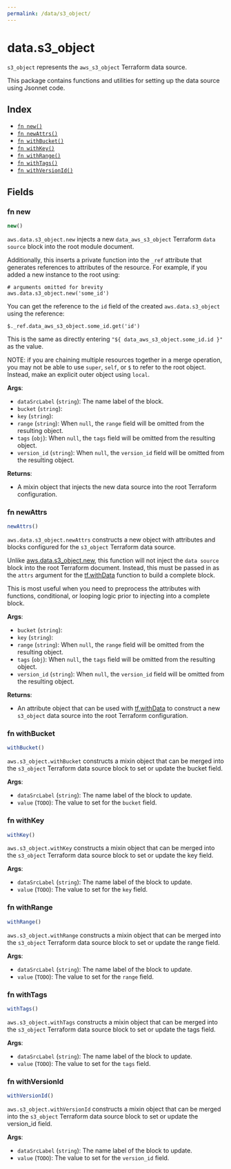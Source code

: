 ```yaml
---
permalink: /data/s3_object/
---
```


# data.s3_object

`s3_object` represents the `aws_s3_object` Terraform data source.



This package contains functions and utilities for setting up the data source using Jsonnet code.


## Index

* [`fn new()`](#fn-new)
* [`fn newAttrs()`](#fn-newattrs)
* [`fn withBucket()`](#fn-withbucket)
* [`fn withKey()`](#fn-withkey)
* [`fn withRange()`](#fn-withrange)
* [`fn withTags()`](#fn-withtags)
* [`fn withVersionId()`](#fn-withversionid)

## Fields

### fn new

```ts
new()
```


`aws.data.s3_object.new` injects a new `data_aws_s3_object` Terraform `data source`
block into the root module document.

Additionally, this inserts a private function into the `_ref` attribute that generates references to attributes of the
resource. For example, if you added a new instance to the root using:

    # arguments omitted for brevity
    aws.data.s3_object.new('some_id')

You can get the reference to the `id` field of the created `aws.data.s3_object` using the reference:

    $._ref.data_aws_s3_object.some_id.get('id')

This is the same as directly entering `"${ data_aws_s3_object.some_id.id }"` as the value.

NOTE: if you are chaining multiple resources together in a merge operation, you may not be able to use `super`, `self`,
or `$` to refer to the root object. Instead, make an explicit outer object using `local`.

**Args**:
  - `dataSrcLabel` (`string`): The name label of the block.
  - `bucket` (`string`): 
  - `key` (`string`): 
  - `range` (`string`):  When `null`, the `range` field will be omitted from the resulting object.
  - `tags` (`obj`):  When `null`, the `tags` field will be omitted from the resulting object.
  - `version_id` (`string`):  When `null`, the `version_id` field will be omitted from the resulting object.

**Returns**:
- A mixin object that injects the new data source into the root Terraform configuration.


### fn newAttrs

```ts
newAttrs()
```


`aws.data.s3_object.newAttrs` constructs a new object with attributes and blocks configured for the `s3_object`
Terraform data source.

Unlike [aws.data.s3_object.new](#fn-s3objectnew), this function will not inject the `data source`
block into the root Terraform document. Instead, this must be passed in as the `attrs` argument for the
[tf.withData](https://github.com/tf-libsonnet/core/tree/main/docs#fn-withdata) function to build a complete block.

This is most useful when you need to preprocess the attributes with functions, conditional, or looping logic prior to
injecting into a complete block.

**Args**:
  - `bucket` (`string`): 
  - `key` (`string`): 
  - `range` (`string`):  When `null`, the `range` field will be omitted from the resulting object.
  - `tags` (`obj`):  When `null`, the `tags` field will be omitted from the resulting object.
  - `version_id` (`string`):  When `null`, the `version_id` field will be omitted from the resulting object.

**Returns**:
  - An attribute object that can be used with [tf.withData](https://github.com/tf-libsonnet/core/tree/main/docs#fn-withdata) to construct a new `s3_object` data source into the root Terraform configuration.


### fn withBucket

```ts
withBucket()
```

`aws.s3_object.withBucket` constructs a mixin object that can be merged into the `s3_object`
Terraform data source block to set or update the bucket field.



**Args**:
  - `dataSrcLabel` (`string`): The name label of the block to update.
  - `value` (`TODO`): The value to set for the `bucket` field.


### fn withKey

```ts
withKey()
```

`aws.s3_object.withKey` constructs a mixin object that can be merged into the `s3_object`
Terraform data source block to set or update the key field.



**Args**:
  - `dataSrcLabel` (`string`): The name label of the block to update.
  - `value` (`TODO`): The value to set for the `key` field.


### fn withRange

```ts
withRange()
```

`aws.s3_object.withRange` constructs a mixin object that can be merged into the `s3_object`
Terraform data source block to set or update the range field.



**Args**:
  - `dataSrcLabel` (`string`): The name label of the block to update.
  - `value` (`TODO`): The value to set for the `range` field.


### fn withTags

```ts
withTags()
```

`aws.s3_object.withTags` constructs a mixin object that can be merged into the `s3_object`
Terraform data source block to set or update the tags field.



**Args**:
  - `dataSrcLabel` (`string`): The name label of the block to update.
  - `value` (`TODO`): The value to set for the `tags` field.


### fn withVersionId

```ts
withVersionId()
```

`aws.s3_object.withVersionId` constructs a mixin object that can be merged into the `s3_object`
Terraform data source block to set or update the version_id field.



**Args**:
  - `dataSrcLabel` (`string`): The name label of the block to update.
  - `value` (`TODO`): The value to set for the `version_id` field.
